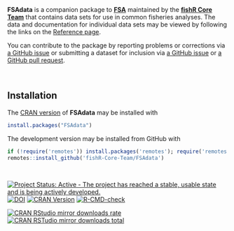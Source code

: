 &nbsp;

**FSAdata** is a companion package to [**FSA**](https://fishr-core-team.github.io/FSA/) maintained by the [**fishR Core Team**](https://github.com/fishR-Core-Team) that contains data sets for use in common fisheries analyses. The data and documentation for individual data sets may be viewed by following the links on the [Reference page](reference/index.html).

You can contribute to the package by reporting problems or corrections via [a GitHub issue](https://github.com/fishR-Core-Team/FSAdata/issues/new/) or submitting a dataset for inclusion via [a GitHub issue](https://github.com/fishR-Core-Team/FSAdata/issues/new/) or [a GitHub pull request](https://github.com/fishR-Core-Team/FSAdata/pulls).

&nbsp;

## Installation
The [CRAN version](https://cran.r-project.org/web/packages/FSAdata/index.html) of **FSAdata** may be installed with

```r
install.packages("FSAdata")
```

The development version may be installed from GitHub with

```r
if (!require('remotes')) install.packages('remotes'); require('remotes')
remotes::install_github('fishR-Core-Team/FSAdata')
```

&nbsp;

[![Project Status: Active - The project has reached a stable, usable state and is being actively developed.](http://www.repostatus.org/badges/latest/active.svg)](http://www.repostatus.org/#active) [![DOI](https://zenodo.org/badge/18454411.svg)](https://zenodo.org/badge/latestdoi/18454411) [![CRAN Version](http://www.r-pkg.org/badges/version/FSAdata)](http://www.r-pkg.org/pkg/FSAdata) [![R-CMD-check](https://github.com/fishR-Core-Team/FSAdata/actions/workflows/R-CMD-check.yaml/badge.svg)](https://github.com/fishR-Core-Team/FSAdata/actions/workflows/R-CMD-check.yaml)

[![CRAN RStudio mirror downloads rate](http://cranlogs.r-pkg.org/badges/FSAdata) ![CRAN RSTudio mirror downloads total](http://cranlogs.r-pkg.org/badges/grand-total/FSAdata)](http://www.r-pkg.org/pkg/FSAdata)
